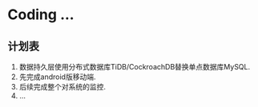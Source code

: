# Coding ...

## 计划表

1. 数据持久层使用分布式数据库TiDB/CockroachDB替换单点数据库MySQL.
2. 先完成android版移动端.
3. 后续完成整个对系统的监控.
4. ...
